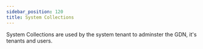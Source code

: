 ```yaml
---
sidebar_position: 120
title: System Collections
---
```


System Collections are used by the system tenant to adminster the GDN, it's tenants and users.